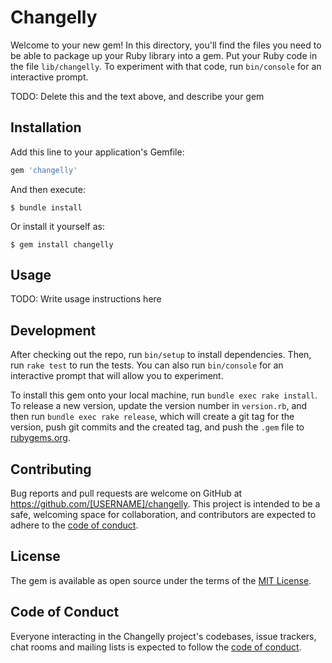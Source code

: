 # Changelly

Welcome to your new gem! In this directory, you'll find the files you need to be able to package up your Ruby library into a gem. Put your Ruby code in the file `lib/changelly`. To experiment with that code, run `bin/console` for an interactive prompt.

TODO: Delete this and the text above, and describe your gem

## Installation

Add this line to your application's Gemfile:

```ruby
gem 'changelly'
```

And then execute:

    $ bundle install

Or install it yourself as:

    $ gem install changelly

## Usage

TODO: Write usage instructions here

## Development

After checking out the repo, run `bin/setup` to install dependencies. Then, run `rake test` to run the tests. You can also run `bin/console` for an interactive prompt that will allow you to experiment.

To install this gem onto your local machine, run `bundle exec rake install`. To release a new version, update the version number in `version.rb`, and then run `bundle exec rake release`, which will create a git tag for the version, push git commits and the created tag, and push the `.gem` file to [rubygems.org](https://rubygems.org).

## Contributing

Bug reports and pull requests are welcome on GitHub at https://github.com/[USERNAME]/changelly. This project is intended to be a safe, welcoming space for collaboration, and contributors are expected to adhere to the [code of conduct](https://github.com/[USERNAME]/changelly/blob/master/CODE_OF_CONDUCT.md).

## License

The gem is available as open source under the terms of the [MIT License](https://opensource.org/licenses/MIT).

## Code of Conduct

Everyone interacting in the Changelly project's codebases, issue trackers, chat rooms and mailing lists is expected to follow the [code of conduct](https://github.com/[USERNAME]/changelly/blob/master/CODE_OF_CONDUCT.md).
